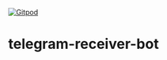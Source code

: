 [![Gitpod](https://img.shields.io/badge/Gitpod-ready--to--code-blue?logo=gitpod)](https://gitpod.io/#https://github.com/styleschool/telegram-receiver-bot)

# telegram-receiver-bot
